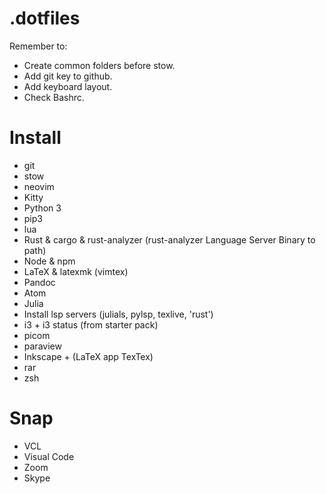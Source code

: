 # .dotfiles
Remember to:
- Create common folders before stow.
- Add git key to github.
- Add keyboard layout.
- Check Bashrc.

# Install
- git
- stow
- neovim
- Kitty
- Python 3
- pip3 
- lua
- Rust & cargo & rust-analyzer (rust-analyzer Language Server Binary to path)
- Node & npm
- LaTeX & latexmk (vimtex)
- Pandoc 
- Atom
- Julia
- Install lsp servers (julials, pylsp, texlive, 'rust')
- i3 + i3 status (from starter pack)
- picom
- paraview
- Inkscape + (LaTeX app TexTex)
- rar
- zsh

# Snap
- VCL
- Visual Code
- Zoom 
- Skype

